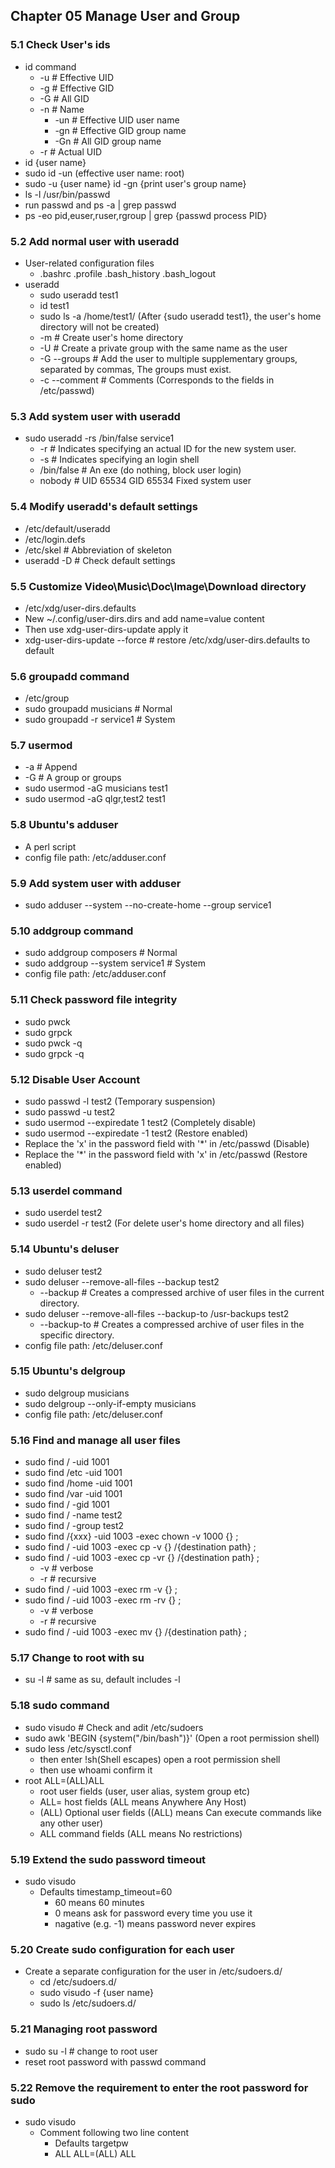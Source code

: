 ## Chapter 05 Manage User and Group
### 5.1 Check User's ids
* id command
  * -u # Effective UID
  * -g # Effective GID
  * -G # All GID
  * -n # Name
    * -un # Effective UID user name
    * -gn # Effective GID group name
    * -Gn # All GID group name
  * -r # Actual UID
* id {user name}
* sudo id -un (effective user name: root)
* sudo -u {user name} id -gn {print user's group name}
* ls -l /usr/bin/passwd
* run passwd and ps -a | grep passwd
* ps -eo pid,euser,ruser,rgroup | grep {passwd process PID}
### 5.2 Add normal user with useradd
* User-related configuration files
  * .bashrc .profile .bash_history .bash_logout
* useradd
  * sudo useradd test1
  * id test1
  * sudo ls -a /home/test1/ (After {sudo useradd test1}, the user's home directory will not be created)
  * -m # Create user's home directory
  * -U # Create a private group with the same name as the user
  * -G --groups # Add the user to multiple supplementary groups, separated by commas, The groups must exist.
  * -c --comment # Comments (Corresponds to the fields in /etc/passwd)
### 5.3 Add system user with useradd
* sudo useradd -rs /bin/false service1
  * -r # Indicates specifying an actual ID for the new system user.
  * -s # Indicates specifying an login shell
  * /bin/false # An exe (do nothing, block user login)
  * nobody # UID 65534 GID 65534 Fixed system user
### 5.4 Modify useradd's default settings
* /etc/default/useradd
* /etc/login.defs
* /etc/skel # Abbreviation of skeleton
* useradd -D # Check default settings
### 5.5 Customize Video\Music\Doc\Image\Download directory
* /etc/xdg/user-dirs.defaults
* New ~/.config/user-dirs.dirs and add name=value content
* Then use xdg-user-dirs-update apply it
* xdg-user-dirs-update --force # restore /etc/xdg/user-dirs.defaults to default
### 5.6 groupadd command
* /etc/group
* sudo groupadd musicians # Normal
* sudo groupadd -r service1 # System
### 5.7 usermod
* -a # Append
* -G # A group or groups
* sudo usermod -aG musicians test1
* sudo usermod -aG qlgr,test2 test1
### 5.8 Ubuntu's adduser
* A perl script
* config file path: /etc/adduser.conf
### 5.9 Add system user with adduser
* sudo adduser --system --no-create-home --group service1
### 5.10 addgroup command
* sudo addgroup composers # Normal
* sudo addgroup --system service1 # System
* config file path: /etc/adduser.conf
### 5.11 Check password file integrity
* sudo pwck
* sudo grpck
* sudo pwck -q
* sudo grpck -q
### 5.12 Disable User Account
* sudo passwd -l test2 (Temporary suspension)
* sudo passwd -u test2
* sudo usermod --expiredate 1 test2 (Completely disable)
* sudo usermod --expiredate -1 test2 (Restore enabled)
* Replace the 'x' in the password field with '*' in /etc/passwd (Disable)
* Replace the '*' in the password field with 'x' in /etc/passwd (Restore enabled)
### 5.13 userdel command
* sudo userdel test2
* sudo userdel -r test2 (For delete user's home directory and all files)
### 5.14 Ubuntu's deluser
* sudo deluser test2
* sudo deluser --remove-all-files --backup test2
  * --backup # Creates a compressed archive of user files in the current directory.
* sudo deluser --remove-all-files --backup-to /usr-backups test2
  * --backup-to # Creates a compressed archive of user files in the specific directory.
* config file path: /etc/deluser.conf
### 5.15 Ubuntu's delgroup
* sudo delgroup musicians
* sudo delgroup --only-if-empty musicians
* config file path: /etc/deluser.conf
### 5.16 Find and manage all user files
* sudo find / -uid 1001
* sudo find /etc -uid 1001
* sudo find /home -uid 1001
* sudo find /var -uid 1001
* sudo find / -gid 1001
* sudo find / -name test2
* sudo find / -group test2
* sudo find /{xxx} -uid 1003 -exec chown -v 1000 {} \;
* sudo find / -uid 1003 -exec cp -v {} /{destination path} \;
* sudo find / -uid 1003 -exec cp -vr {} /{destination path} \;
  * -v # verbose
  * -r # recursive
* sudo find / -uid 1003 -exec rm -v {} \;
* sudo find / -uid 1003 -exec rm -rv {} \;
  * -v # verbose
  * -r # recursive
* sudo find / -uid 1003 -exec mv {} /{destination path} \;
### 5.17 Change to root with su
* su -l # same as su, default includes -l
### 5.18 sudo command
* sudo visudo # Check and adit /etc/sudoers
* sudo awk 'BEGIN {system("/bin/bash")}' (Open a root permission shell)
* sudo less /etc/sysctl.conf
  * then enter !sh(Shell escapes) open a root permission shell
  * then use whoami confirm it
* root ALL=(ALL)ALL
  * root user fields (user, user alias, system group etc)
  * ALL= host fields (ALL means Anywhere Any Host)
  * (ALL) Optional user fields ((ALL) means Can execute commands like any other user)
  * ALL command fields (ALL means No restrictions)
### 5.19 Extend the sudo password timeout
* sudo visudo
  * Defaults timestamp_timeout=60
    * 60 means 60 minutes
    * 0 means ask for password every time you use it
    * nagative (e.g. -1) means password never expires
### 5.20 Create sudo configuration for each user
* Create a separate configuration for the user in /etc/sudoers.d/
  * cd /etc/sudoers.d/
  * sudo visudo -f {user name}
  * sudo ls /etc/sudoers.d/
### 5.21 Managing root password
* sudo su -l # change to root user
* reset root password with passwd command
### 5.22 Remove the requirement to enter the root password for sudo
* sudo visudo
  * Comment following two line content
    * Defaults targetpw
    * ALL ALL=(ALL) ALL